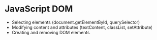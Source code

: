 # JavaScript DOM
- Selecting elements (document.getElementById, querySelector)
- Modifying content and attributes (textContent, classList, setAttribute)
- Creating and removing DOM elements

